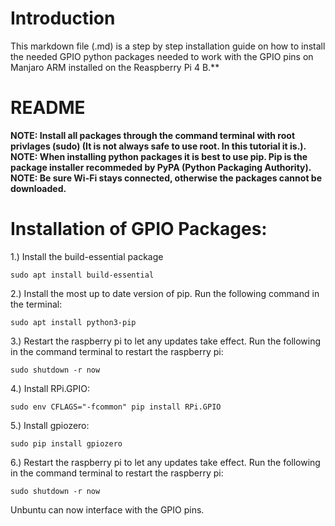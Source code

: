 # Introduction

This markdown file (.md) is a step by step installation guide on how to install the needed GPIO python packages needed to work with the GPIO pins on Manjaro ARM installed on the Reaspberry Pi 4 B.**



# **README**

**NOTE: Install all packages through the command terminal with root privlages (sudo) (It is not always safe to use root. In this tutorial it is.).**
**NOTE: When installing python packages it is best to use pip.  Pip is the package installer recommeded by PyPA (Python Packaging Authority).**
**NOTE: Be sure Wi-Fi stays connected, otherwise the packages cannot be downloaded.**



# Installation of GPIO Packages:


1.) Install the build-essential package

    sudo apt install build-essential


2.) Install the most up to date version of pip. Run the following command in the terminal:

    sudo apt install python3-pip


3.) Restart the raspberry pi to let any updates take effect. Run the following in the command terminal to restart the raspberry pi:

    sudo shutdown -r now


4.) Install RPi.GPIO:

    sudo env CFLAGS="-fcommon" pip install RPi.GPIO


5.) Install gpiozero:

    sudo pip install gpiozero


6.) Restart the raspberry pi to let any updates take effect. Run the following in the command terminal to restart the raspberry pi:

    sudo shutdown -r now



Unbuntu can now interface with the GPIO pins.
